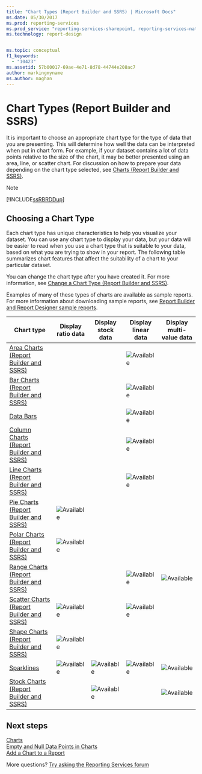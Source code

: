 ```yaml
---
title: "Chart Types (Report Builder and SSRS) | Microsoft Docs"
ms.date: 05/30/2017
ms.prod: reporting-services
ms.prod_service: "reporting-services-sharepoint, reporting-services-native"
ms.technology: report-design


ms.topic: conceptual
f1_keywords: 
  - "10423"
ms.assetid: 57b00017-69ae-4e71-8d78-44744e208ac7
author: markingmyname
ms.author: maghan
---
```


# Chart Types (Report Builder and SSRS)

It is important to choose an appropriate chart type for the type of data that you are presenting. This will determine how well the data can be interpreted when put in chart form. For example, if your dataset contains a lot of data points relative to the size of the chart, it may be better presented using an area, line, or scatter chart. For discussion on how to prepare your data depending on the chart type selected, see [Charts &#40;Report Builder and SSRS&#41;](../../reporting-services/report-design/charts-report-builder-and-ssrs.md).  
  
> [!NOTE]  
>  [!INCLUDE[ssRBRDDup](../../includes/ssrbrddup-md.md)]  
  
## Choosing a Chart Type  
 Each chart type has unique characteristics to help you visualize your dataset. You can use any chart type to display your data, but your data will be easier to read when you use a chart type that is suitable to your data, based on what you are trying to show in your report. The following table summarizes chart features that affect the suitability of a chart to your particular dataset.  
  
 You can change the chart type after you have created it. For more information, see [Change a Chart Type &#40;Report Builder and SSRS&#41;](../../reporting-services/report-design/change-a-chart-type-report-builder-and-ssrs.md).  
  
 Examples of many of these types of charts are available as sample reports. For more information about downloading sample reports, see [Report Builder and Report Designer sample reports](https://go.microsoft.com/fwlink/?LinkId=198283).  
  
|Chart type|Display ratio data|Display stock data|Display linear data|Display multi-value data|  
|----------------|------------------------|------------------------|-------------------------|-------------------------------|  
|[Area Charts &#40;Report Builder and SSRS&#41;](../../reporting-services/report-design/area-charts-report-builder-and-ssrs.md)|||![Available](../../reporting-services/report-data/media/greencheck.gif "Available")||  
|[Bar Charts &#40;Report Builder and SSRS&#41;](../../reporting-services/report-design/bar-charts-report-builder-and-ssrs.md)|||![Available](../../reporting-services/report-data/media/greencheck.gif "Available")||  
|[Data Bars](../../reporting-services/report-design/sparklines-and-data-bars-report-builder-and-ssrs.md)|||![Available](../../reporting-services/report-data/media/greencheck.gif "Available")||  
|[Column Charts &#40;Report Builder and SSRS&#41;](../../reporting-services/report-design/column-charts-report-builder-and-ssrs.md)|||![Available](../../reporting-services/report-data/media/greencheck.gif "Available")||  
|[Line Charts &#40;Report Builder and SSRS&#41;](../../reporting-services/report-design/line-charts-report-builder-and-ssrs.md)|||![Available](../../reporting-services/report-data/media/greencheck.gif "Available")||  
|[Pie Charts &#40;Report Builder and SSRS&#41;](../../reporting-services/report-design/pie-charts-report-builder-and-ssrs.md)|![Available](../../reporting-services/report-data/media/greencheck.gif "Available")||||  
|[Polar Charts &#40;Report Builder and SSRS&#41;](../../reporting-services/report-design/polar-charts-report-builder-and-ssrs.md)|![Available](../../reporting-services/report-data/media/greencheck.gif "Available")||||  
|[Range Charts &#40;Report Builder and SSRS&#41;](../../reporting-services/report-design/range-charts-report-builder-and-ssrs.md)|||![Available](../../reporting-services/report-data/media/greencheck.gif "Available")|![Available](../../reporting-services/report-data/media/greencheck.gif "Available")|  
|[Scatter Charts &#40;Report Builder and SSRS&#41;](../../reporting-services/report-design/scatter-charts-report-builder-and-ssrs.md)|![Available](../../reporting-services/report-data/media/greencheck.gif "Available")||![Available](../../reporting-services/report-data/media/greencheck.gif "Available")||  
|[Shape Charts &#40;Report Builder and SSRS&#41;](../../reporting-services/report-design/shape-charts-report-builder-and-ssrs.md)|![Available](../../reporting-services/report-data/media/greencheck.gif "Available")||||  
|[Sparklines](../../reporting-services/report-design/sparklines-and-data-bars-report-builder-and-ssrs.md)|![Available](../../reporting-services/report-data/media/greencheck.gif "Available")|![Available](../../reporting-services/report-data/media/greencheck.gif "Available")|![Available](../../reporting-services/report-data/media/greencheck.gif "Available")|![Available](../../reporting-services/report-data/media/greencheck.gif "Available")|  
|[Stock Charts &#40;Report Builder and SSRS&#41;](../../reporting-services/report-design/stock-charts-report-builder-and-ssrs.md)||![Available](../../reporting-services/report-data/media/greencheck.gif "Available")||![Available](../../reporting-services/report-data/media/greencheck.gif "Available")|  

## Next steps

[Charts](../../reporting-services/report-design/charts-report-builder-and-ssrs.md)   
[Empty and Null Data Points in Charts](../../reporting-services/report-design/empty-and-null-data-points-in-charts-report-builder-and-ssrs.md)   
[Add a Chart to a Report](../../reporting-services/report-design/add-a-chart-to-a-report-report-builder-and-ssrs.md)  

More questions? [Try asking the Reporting Services forum](https://go.microsoft.com/fwlink/?LinkId=620231)
